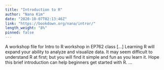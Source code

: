 ```yaml
---
title: "Introduction to R"
author: "Nana Kim"
date: "2020-10-07T02:13:46Z"
link: "https://bookdown.org/nana/intror/"
length_weight: "8%"
pinned: false
---
```


A workshop file for Intro to R workshop in EP762 class [...] Learning R will expand your ability to analyze and visualize data. It may seem difficult to understand R at first; but you will find it simple and fun as you learn it. Hope this brief introduction can help beginners get started with R. ...
